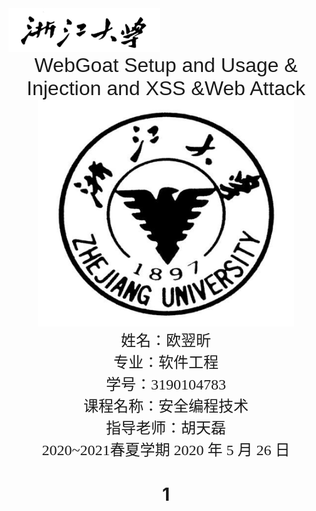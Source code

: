  

<img src="picture/1.png" alt="1" style="zoom:80%;" />



<center><font face="Arial" size="6">WebGoat Setup and Usage & Injection and XSS &Web Attack</font>



<img src="picture/2.png" alt="2" style="zoom:90%;" />



<center>
    <font face="楷体" size="5">姓名：欧翌昕</font>
</center>

<center>
    <font face="楷体" size="5">专业：软件工程</font>
</center>
<center>
    <font face="楷体" size="5">学号：3190104783</font>
</center>

<center>
    <font face="楷体" size="5">课程名称：安全编程技术</font>
</center>

<center>
    <font face="楷体" size="5">指导老师：胡天磊</font>
</center>


<center>
    </font><font face="黑体" size="5">2020~2021春夏学期 2020 年 5 月 26 日</font>
</center>

# 1 
